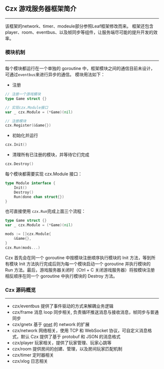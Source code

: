 ## Czx 游戏服务器框架简介
---------------
该框架的network、timer、modeule部分参照Leaf框架修改而来。
框架还包含player、room、eventbus、以及帧同步等组件，让服务端尽可能的提升开发的效率。

### 模块机制
---------------
每个模块都运行在一个单独的 goroutine 中，框架模块之间的通信目前未设计，可通过`eventbus`来进行异步的通信。
模块用法如下：
- 注册
```go
// 注册一个游戏模块
type Game struct {}

// 实现czx.Module接口
var _ czx.Module = (*Game)(nil)

// 注册模块
czx.Register(&Game{})
```

- 初始化并运行
```go
czx.Init()
```

- 清理所有已注册的模块，并等待它们完成
```go
czx.Destroy()
```

每个模块都需要实现 czx.Module 接口：
```go
type Module interface {
	Init()
	Destroy()
	Run(done chan struct{})
}
```

也可直接使用 `czx.Run`完成上面三个流程：
```go
type Game struct {}
var _ czx.Module = (*Game)(nil)

mods := []czx.Module{
    &Game{},
}
czx.Run(mods...)
```

Czx 首先会在同一个 goroutine 中按模块注册顺序执行模块的 Init 方法，等到所有模块 Init 方法执行完成后则为每一个模块启动一个 goroutine 并执行模块的 Run 方法。最后，游戏服务器关闭时（Ctrl + C 关闭游戏服务器）将按模块注册相反顺序在同一个 goroutine 中执行模块的 Destroy 方法。

### Czx 源码概览
---------------
- czx/eventbus 提供了事件驱动的方式来解耦业务逻辑
- czx/frame 消息 loop 同步相关, 负责循环推送消息与接收消息，帧同步与普通同步
- czx/gnetx 基于 [gnet](https://github.com/panjf2000/gnet) 的 network 的扩展
- czx/network 网络相关，使用 TCP 和 WebSocket 协议，可自定义消息格式，默认 Czx 提供了基于 protobuf 和 JSON 的消息格式
- czx/player 玩家相关，提供了玩家管理、玩家心跳等
- czx/room 提供房间的创建、管理，以及房间玩家匹配机制
- czx/timer 定时器相关
- czx/xlog 日志相关